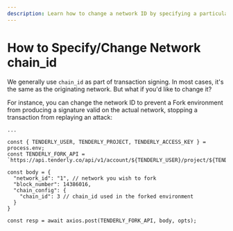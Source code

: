 ```yaml
---
description: Learn how to change a network ID by specifying a particular chain_id.
---
```


# How to Specify/Change Network chain\_id

We generally use `chain_id` as part of transaction signing. In most cases, it's the same as the originating network. But what if you'd like to change it?&#x20;

For instance, you can change the network ID to prevent a Fork environment from producing a signature valid on the actual network, stopping a transaction from replaying an attack:

```tsx
...

const { TENDERLY_USER, TENDERLY_PROJECT, TENDERLY_ACCESS_KEY } = process.env;
const TENDERLY_FORK_API = `https://api.tenderly.co/api/v1/account/${TENDERLY_USER}/project/${TENDERLY_PROJECT}/fork`

const body = {
  "network_id": "1", // network you wish to fork
  "block_number": 14386016,
  "chain_config": {
    "chain_id": 3 // chain_id used in the forked environment
  }
}

const resp = await axios.post(TENDERLY_FORK_API, body, opts);
```
